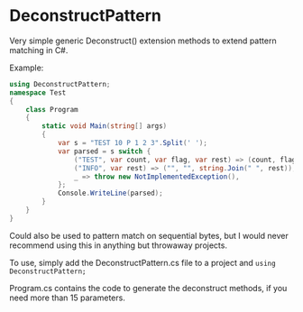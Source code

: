# DeconstructPattern
Very simple generic Deconstruct() extension methods to extend pattern matching in C#.

Example:
```csharp
using DeconstructPattern;
namespace Test
{
	class Program
	{
		static void Main(string[] args)
		{
			var s = "TEST 10 P 1 2 3".Split(' ');
			var parsed = s switch {
				("TEST", var count, var flag, var rest) => (count, flag, string.Join(" ", rest)),
				("INFO", var rest) => ("", "", string.Join(" ", rest)),
				_ => throw new NotImplementedException(),
			};
			Console.WriteLine(parsed);
		}
	}
}
```

Could also be used to pattern match on sequential bytes, but I would never recommend using this in anything but throwaway projects.

To use, simply add the DeconstructPattern.cs file to a project and `using DeconstructPattern;`

Program.cs contains the code to generate the deconstruct methods, if you need more than 15 parameters.
